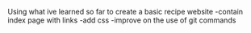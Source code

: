 Using what ive learned so far to create a basic recipe website
-contain index page with links
-add css
-improve on the use of git commands
